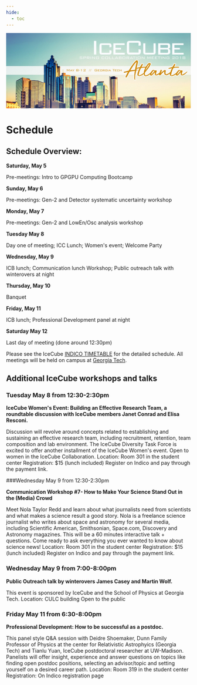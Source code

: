 ```yaml
---
hide:
  - toc
---
```


![2018 Spring Collaboration Meeting](Atlanta_Day.jpg)


# Schedule


## Schedule Overview:

**Saturday, May 5**

Pre-meetings: Intro to GPGPU Computing Bootcamp

**Sunday, May 6**

Pre-meetings: Gen-2 and Detector systematic uncertainty workshop

**Monday, May 7**

Pre-meetings: Gen-2 and LowEn/Osc analysis workshop

**Tuesday May 8**

Day one of meeting; ICC Lunch; Women's event; Welcome Party

**Wednesday, May 9**

ICB lunch; Communication lunch Workshop; Public outreach talk with winterovers at night

**Thursday, May 10**

Banquet

**Friday, May 11**

ICB lunch; Professional Development panel at night

**Saturday May 12**

Last day of meeting (done around 12:30pm)

Please see the IceCube [INDICO TIMETABLE](https://events.icecube.wisc.edu/conferenceTimeTable.py?confId=100#20180507) for the detailed schedule. 
All meetings will be held on campus at [Georgia Tech](http://www.gatech.edu/).


## Additional IceCube workshops and talks

### Tuesday May 8 from 12:30-2:30pm

**IceCube Women's Event: Building an Effective Research Team, a roundtable discussion with IceCube members Janet Conrad and Elisa Resconi.**

Discussion will revolve around concepts related to establishing and sustaining an effective research team, including recruitment, retention, team composition and lab environment. The IceCube Diversity Task Force is excited to offer another installment of the IceCube Women's event. Open to women in the IceCube Collaboration.
Location: Room 301 in the student center
Registration: $15 (lunch included) Register on Indico and pay through the payment link.
 
###Wednesday May 9 from 12:30-2:30pm

**Communication Workshop #7- How to Make Your Science Stand Out in the (Media) Crowd**

Meet Nola Taylor Redd and learn about what journalists need from scientists and what makes a science result a good story. Nola is a freelance science journalist who writes about space and astronomy for several media, including Scientific American, Smithsonian, Space.com, Discovery and Astronomy magazines.
This will be a 60 minutes interactive talk + questions. Come ready to ask everything you ever wanted to know about science news!
Location: Room 301 in the student center
Registration: $15 (lunch included) Register on Indico and pay through the payment link.
 
### Wednesday May 9 from 7:00-8:00pm

**Public Outreach talk by winterovers James Casey and Martin Wolf.**

This event is sponsored by IceCube and the School of Physics at Georgia Tech.
Location: CULC building
Open to the public
 
### Friday May 11 from 6:30-8:00pm

**Professional Development: How to be successful as a postdoc.**

This panel style Q&A session with Deidre Shoemaker, Dunn Family Professor of Physics at the center for Relativistic Astrophyics (Georgia Tech) and Tianlu Yuan, IceCube postdoctoral researcher at UW-Madison. Panelists will offer insight, experience and answer questions on topics like finding open postdoc positions, selecting an advisor/topic and setting yourself on a desired career path.
Location: Room 319 in the student center
Registration: On Indico registration page
